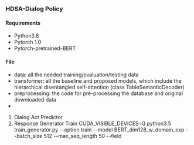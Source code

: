 ### HDSA-Dialog Policy

#### Requirements
* Python3.6
* Pytorch 1.0
* Pytorch-pretrained-BERT

#### File
* data: all the needed training/evaluation/testing data
* transformer: all the baseline and proposed models, which include the hierarchical disentangled self-attention (class TableSemanticDecoder)
* preprocessing: the code for pre-processing the database and original downloaded data
* 

1. Dialog Act Predictor
2. Response Generator
Train
CUDA_VISIBLE_DEVICES=0 python3.5 train_generator.py --option train --model BERT_dim128_w_domain_exp --batch_size 512 --max_seq_length 50 --field